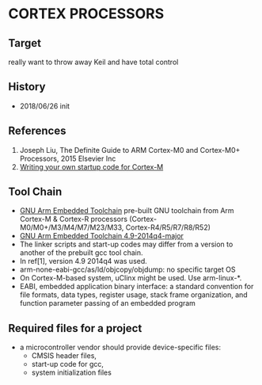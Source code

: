 # CORTEX PROCESSORS

## Target
really want to throw away Keil and have total control

## History
* 2018/06/26 init

## References
1. Joseph Liu, The Definite Guide to ARM Cortex-M0 and Cortex-M0+ Processors, 2015 Elsevier Inc
2. [Writing your own startup code for Cortex-M](https://community.arm.com/processors/b/blog/posts/writing-your-own-startup-code-for-cortex-m)

## Tool Chain
* [GNU Arm Embedded Toolchain](https://launchpad.net/gcc-arm-embedded) pre-built GNU toolchain from Arm Cortex-M & Cortex-R processors (Cortex-M0/M0+/M3/M4/M7/M23/M33, Cortex-R4/R5/R7/R8/R52)
* [GNU Arm Embedded Toolchain 4.9-2014q4-major](https://launchpad.net/gcc-arm-embedded/4.9/4.9-2014-q4-major/+download/gcc-arm-none-eabi-4_9-2014q4-20141203-linux.tar.bz2)
* The linker scripts and start-up codes may differ from a version to another of the prebuilt gcc tool chain.
* In ref[1], version 4.9 2014q4 was used.
* arm-none-eabi-gcc/as/ld/objcopy/objdump: no specific target OS
* On Cortex-M-based system, uClinx might be used. Use arm-linux-*.
* EABI, embedded application binary interface: a standard convention for file formats, data types, register usage, stack frame organization, and function parameter passing of an embedded program

## Required files for a project
* a microcontroller vendor should provide device-specific files: 
  * CMSIS header files,
  * start-up code for gcc, 
  * system initialization files

